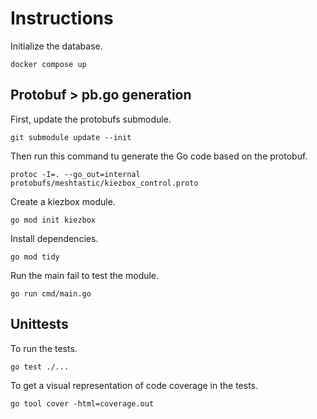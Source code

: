 # Instructions

Initialize the database.

```
docker compose up
```

## Protobuf > pb.go generation

First, update the protobufs submodule.

```
git submodule update --init
```

Then run this command tu generate the Go code based on the protobuf.

```
protoc -I=. --go_out=internal protobufs/meshtastic/kiezbox_control.proto
```

Create a kiezbox module.

```
go mod init kiezbox
```

Install dependencies.

```
go mod tidy
```

Run the main fail to test the module.
```
go run cmd/main.go
```

## Unittests

To run the tests.

```
go test ./...
```

To get a visual representation of code coverage in the tests.

```
go tool cover -html=coverage.out
```
